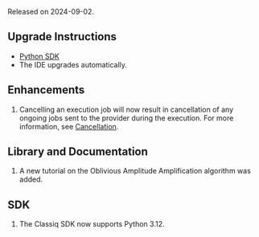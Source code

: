 Released on 2024-09-02.

## Upgrade Instructions

-   [Python SDK](../classiq_101/registration_installations.md/#platform-version-updates)
-   The IDE upgrades automatically.

## Enhancements

1. Cancelling an execution job will now result in cancellation of any ongoing jobs sent to the provider during the execution. For more information, see [Cancellation](../user-guide/execution/index.md#cancellation).

## Library and Documentation

1. A new tutorial on the Oblivious Amplitude Amplification algorithm was added.

## SDK

1. The Classiq SDK now supports Python 3.12.
